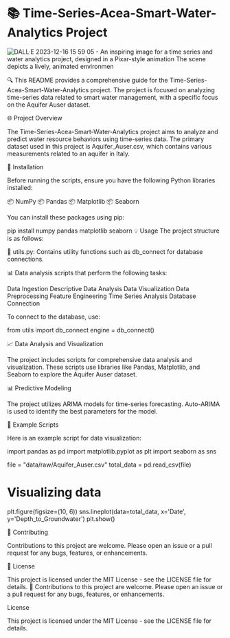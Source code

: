 # 📚 Time-Series-Acea-Smart-Water-Analytics Project

![DALL·E 2023-12-16 15 59 05 - An inspiring image for a time series and water analytics project, designed in a Pixar-style animation  The scene depicts a lively, animated environmen](https://github.com/Munchkinland/Time-Series-Acea-Smart-Water-Analytics-/assets/92251234/93109375-164a-4c1e-8f22-b43f4bb06cd4)

🔍 This README provides a comprehensive guide for the Time-Series-Acea-Smart-Water-Analytics project. The project is focused on analyzing time-series data related to smart water management, with a specific focus on the Aquifer Auser dataset.

🌐 Project Overview

The Time-Series-Acea-Smart-Water-Analytics project aims to analyze and predict water resource behaviors using time-series data. The primary dataset used in this project is Aquifer_Auser.csv, which contains various measurements related to an aquifer in Italy.

🔧 Installation

Before running the scripts, ensure you have the following Python libraries installed:

📦 NumPy
📦 Pandas
📦 Matplotlib
📦 Seaborn

You can install these packages using pip:

pip install numpy pandas matplotlib seaborn
💡 Usage
The project structure is as follows:

📁 utils.py: Contains utility functions such as db_connect for database connections.

📊 Data analysis scripts that perform the following tasks:

Data Ingestion
Descriptive Data Analysis
Data Visualization
Data Preprocessing
Feature Engineering
Time Series Analysis
Database Connection

To connect to the database, use:

from utils import db_connect
engine = db_connect()

📈 Data Analysis and Visualization

The project includes scripts for comprehensive data analysis and visualization. These scripts use libraries like Pandas, Matplotlib, and Seaborn to explore the Aquifer Auser dataset.

📊 Predictive Modeling

The project utilizes ARIMA models for time-series forecasting. Auto-ARIMA is used to identify the best parameters for the model.

📜 Example Scripts

Here is an example script for data visualization:

import pandas as pd
import matplotlib.pyplot as plt
import seaborn as sns

file = "data/raw/Aquifer_Auser.csv"
total_data = pd.read_csv(file)

# Visualizing data
plt.figure(figsize=(10, 6))
sns.lineplot(data=total_data, x='Date', y='Depth_to_Groundwater')
plt.show()

🤝 Contributing

Contributions to this project are welcome. Please open an issue or a pull request for any bugs, features, or enhancements.

📄 License

This project is licensed under the MIT License - see the LICENSE file for details. 📝
Contributions to this project are welcome. Please open an issue or a pull request for any bugs, features, or enhancements.

License

This project is licensed under the MIT License - see the LICENSE file for details.

